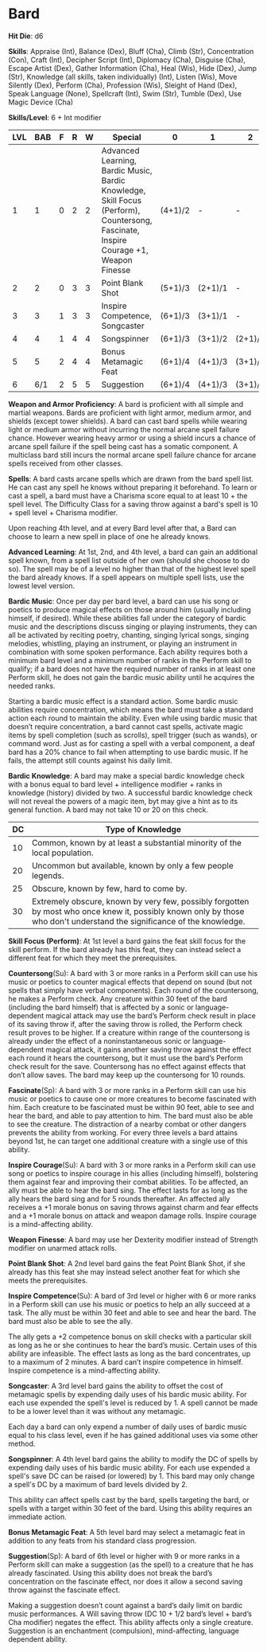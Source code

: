 # Bard

**Hit Die**: d6

**Skills**: Appraise (Int), Balance (Dex), Bluff (Cha), Climb (Str), Concentration (Con), Craft (Int), Decipher Script (Int), Diplomacy (Cha), Disguise (Cha), Escape Artist (Dex), Gather Information (Cha), Heal (Wis), Hide (Dex), Jump (Str), Knowledge (all skills, taken individually) (Int), Listen (Wis), Move Silently (Dex), Perform (Cha), Profession (Wis), Sleight of Hand (Dex), Speak Language (None), Spellcraft (Int), Swim (Str), Tumble (Dex), Use Magic Device (Cha)

**Skills/Level**: 6 + Int modifier

LVL | BAB | F | R | W | Special | 0 | 1 | 2
--- | --- | - | - | - | ------- | - | - | -
1   | 1   | 0 | 2 | 2 | Advanced Learning, Bardic Music, Bardic Knowledge, Skill Focus (Perform), Countersong, Fascinate, Inspire Courage +1, Weapon Finesse | (4+1)/2 |  -  |  -  
2   | 2   | 0 | 3 | 3 | Point Blank Shot | (5+1)/3 | (2+1)/1 |  -  
3   | 3   | 1 | 3 | 3 | Inspire Competence, Songcaster | (6+1)/3 | (3+1)/1 | -
4   | 4   | 1 | 4 | 4 | Songspinner | (6+1)/3 | (3+1)/2 | (2+1)/1
5   | 5   | 2 | 4 | 4 | Bonus Metamagic Feat | (6+1)/4 | (4+1)/3 | (3+1)/1
6   | 6/1 | 2 | 5 | 5 | Suggestion | (6+1)/4 | (4+1)/3 | (3+1)/2

**Weapon and Armor Proficiency**: A bard is proficient with all simple and martial weapons. Bards are proficient with light armor, medium armor, and shields (except tower shields). A bard can cast bard spells while wearing light or medium armor without incurring the normal arcane spell failure chance. However wearing heavy armor or using a shield incurs a chance of arcane spell failure if the spell being cast has a somatic component. A multiclass bard still incurs the normal arcane spell failure chance for arcane spells received from other classes.

**Spells**: A bard casts arcane spells which are drawn from the bard spell list. He can cast any spell he knows without preparing it beforehand. To learn or cast a spell, a bard must have a Charisma score equal to at least 10 + the spell level. The Difficulty Class for a saving throw against a bard's spell is 10 + spell level + Charisma modifier.

Upon reaching 4th level, and at every Bard level after that, a Bard can choose to learn a new spell in place of one he already knows. 

**Advanced Learning**: At 1st, 2nd, and 4th level, a bard can gain an additional spell known, from a spell list outside of her own (should she choose to do so). The spell may be of a level no higher than that of the highest level spell the bard already knows. If a spell appears on multiple spell lists, use the lowest level version.

**Bardic Music**: Once per day per bard level, a bard can use his song or poetics to produce magical effects on those around him (usually including himself, if desired). While these abilities fall under the category of bardic music and the descriptions discuss singing or playing instruments, they can all be activated by reciting poetry, chanting, singing lyrical songs, singing melodies, whistling, playing an instrument, or playing an instrument in combination with some spoken performance. Each ability requires both a minimum bard level and a minimum number of ranks in the Perform skill to qualify; if a bard does not have the required number of ranks in at least one Perform skill, he does not gain the bardic music ability until he acquires the needed ranks.

Starting a bardic music effect is a standard action. Some bardic music abilities require concentration, which means the bard must take a standard action each round to maintain the ability. Even while using bardic music that doesn’t require concentration, a bard cannot cast spells, activate magic items by spell completion (such as scrolls), spell trigger (such as wands), or command word. Just as for casting a spell with a verbal component, a deaf bard has a 20% chance to fail when attempting to use bardic music. If he fails, the attempt still counts against his daily limit.

**Bardic Knowledge**: A bard may make a special bardic knowledge check with a bonus equal to bard level + intelligence modifier + ranks in knowledge (history) divided by two. A successful bardic knowledge check will not reveal the powers of a magic item, byt may give a hint as to its general function. A bard may not take 10 or 20 on this check.

DC | Type of Knowledge
-- | -----------------
10 | Common, known by at least a substantial minority of the local population.
20 | Uncommon but available, known by only a few people legends.
25 | Obscure, known by few, hard to come by.
30 | Extremely obscure, known by very few, possibly forgotten by most who once knew it, possibly known only by those who don't understand the significance of the knowledge.

**Skill Focus (Perform)**: At 1st level a bard gains the feat skill focus for the skill perform. If the bard already has this feat, they can instead select a different feat for which they meet the prerequisites.

**Countersong**(Su): A bard with 3 or more ranks in a Perform skill can use his music or poetics to counter magical effects that depend on sound (but not spells that simply have verbal components). Each round of the countersong, he makes a Perform check. Any creature within 30 feet of the bard (including the bard himself) that is affected by a sonic or language-dependent magical attack may use the bard’s Perform check result in place of its saving throw if, after the saving throw is rolled, the Perform check result proves to be higher. If a creature within range of the countersong is already under the effect of a noninstantaneous sonic or language-dependent magical attack, it gains another saving throw against the effect each round it hears the countersong, but it must use the bard’s Perform check result for the save. Countersong has no effect against effects that don’t allow saves. The bard may keep up the countersong for 10 rounds.

**Fascinate**(Sp): A bard with 3 or more ranks in a Perform skill can use his music or poetics to cause one or more creatures to become fascinated with him. Each creature to be fascinated must be within 90 feet, able to see and hear the bard, and able to pay attention to him. The bard must also be able to see the creature. The distraction of a nearby combat or other dangers prevents the ability from working. For every three levels a bard attains beyond 1st, he can target one additional creature with a single use of this ability.

**Inspire Courage**(Su): A bard with 3 or more ranks in a Perform skill can use song or poetics to inspire courage in his allies (including himself), bolstering them against fear and improving their combat abilities. To be affected, an ally must be able to hear the bard sing. The effect lasts for as long as the ally hears the bard sing and for 5 rounds thereafter. An affected ally receives a +1 morale bonus on saving throws against charm and fear effects and a +1 morale bonus on attack and weapon damage rolls. Inspire courage is a mind-affecting ability.

**Weapon Finesse**: A bard may use her Dexterity modifier instead of Strength modifier on unarmed attack rolls. 

**Point Blank Shot**: A 2nd level bard gains the feat Point Blank Shot, if she already has this feat she may instead select another feat for which she meets the prerequisites.

**Inspire Competence**(Su): A bard of 3rd level or higher with 6 or more ranks in a Perform skill can use his music or poetics to help an ally succeed at a task. The ally must be within 30 feet and able to see and hear the bard. The bard must also be able to see the ally.

The ally gets a +2 competence bonus on skill checks with a particular skill as long as he or she continues to hear the bard’s music. Certain uses of this ability are infeasible. The effect lasts as long as the bard concentrates, up to a maximum of 2 minutes. A bard can’t inspire competence in himself. Inspire competence is a mind-affecting ability.
 
**Songcaster**: A 3rd level bard gains the ability to offset the cost of metamagic spells by expending daily uses of his bardic music ability. For each use expended the spell's level is reduced by 1. A spell cannot be made to be a lower level than it was without any metamagic.

Each day a bard can only expend a number of daily uses of bardic music equal to his class level, even if he has gained additional uses via some other method.

**Songspinner**: A 4th level bard gains the ability to modify the DC of spells by expending daily uses of his bardic music ability. For each use expended a spell's save DC can be raised (or lowered) by 1. This bard may only change a spell's DC by a maximum of bard levels divided by 2.

This ability can affect spells cast by the bard, spells targeting the bard, or spells with a target within 30 feet of the bard. Using this ability requires an immediate action.

**Bonus Metamagic Feat**: A 5th level bard may select a metamagic feat in addition to any feats from his standard class progression.

**Suggestion**(Sp): A bard of 6th level or higher with 9 or more ranks in a Perform skill can make a suggestion (as the spell) to a creature that he has already fascinated. Using this ability does not break the bard’s concentration on the fascinate effect, nor does it allow a second saving throw against the fascinate effect.

Making a suggestion doesn’t count against a bard’s daily limit on bardic music performances. A Will saving throw (DC 10 + 1/2 bard’s level + bard’s Cha modifier) negates the effect. This ability affects only a single creature. Suggestion is an enchantment (compulsion), mind-affecting, language dependent ability.